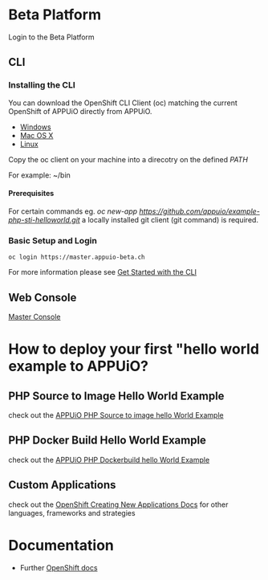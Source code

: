 # Beta Platform

Login to the Beta Platform

## CLI

### Installing the CLI

You can download the OpenShift CLI Client (oc) matching the current OpenShift of APPUiO directly from APPUiO.

* [Windows](https://master.appuio-beta.ch/console/extensions/clients/windows/oc.exe)
* [Mac OS X](https://master.appuio-beta.ch/console/extensions/clients/macosx/oc)
* [Linux](https://master.appuio-beta.ch/console/extensions/clients/linux/oc)
 
Copy the oc client on your machine into a direcotry on the defined *PATH*

For example: ~/bin
 
#### Prerequisites

For certain commands eg. *oc new-app https://github.com/appuio/example-php-sti-helloworld.git* a locally installed git client (git command) is required. 


### Basic Setup and Login

`oc login https://master.appuio-beta.ch`

For more information please see [Get Started with the CLI](https://access.redhat.com/documentation/en/openshift-enterprise/version-3.1/cli-reference/#get-started-with-the-cli)

## Web Console

[Master Console](https://master.appuio-beta.ch/console/)

# How to deploy your first "hello world example to APPUiO?

## PHP Source to Image Hello World Example

check out the [APPUiO PHP Source to image hello World Example](https://github.com/appuio/example-php-sti-helloworld)

## PHP Docker Build Hello World Example

check out the [APPUiO PHP Dockerbuild hello World Example](https://github.com/appuio/example-php-docker-helloworld)

## Custom Applications 

check out the [OpenShift Creating New Applications Docs](https://docs.openshift.com/enterprise/3.1/dev_guide/new_app.html) for other languages, frameworks and strategies

# Documentation

* Further [OpenShift docs](https://docs.openshift.com/enterprise/3.1/welcome/index.html)
